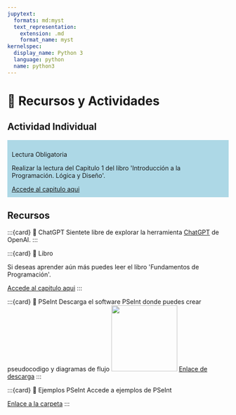 ```yaml
---
jupytext:
  formats: md:myst
  text_representation:
    extension: .md
    format_name: myst
kernelspec:
  display_name: Python 3
  language: python
  name: python3
---
```


# 🧰 Recursos y Actividades

## Actividad Individual

<div class="admonition" style="background: lightblue; padding: 10px">
    <p class="title">Lectura Obligatoria</p>
    <p>Realizar la lectura del Capitulo 1 del libro 'Introducción a la Programación. Lógica y Diseño'.</p>
    <a href="https://github.com/BioAITeamLearning/prog1-2023-02-ucaldas/raw/main/content/libros/Introduccion-a-la-programacion-logica-y-diseno-Cap1.pdf" download="Introduccion-a-la-programacion-logica-y-diseno-Cap1.pdf">Accede al capitulo aqui</a>
</div>

## Recursos

:::{card} 🔵 ChatGPT
Sientete libre de explorar la herramienta [ChatGPT](https://openai.com/chatgpt) de OpenAI.
:::

:::{card} 🔵 Libro
</p>Si deseas aprender aún más puedes leer el libro 'Fundamentos de Programación'.</p>

[Accede al capitulo aqui](https://github.com/BioAITeamLearning/prog1-2023-02-ucaldas/raw/main/content/libros/Fundamentos-de-programacion-Luis-Joyanes-Aguilar.pdf)
:::

:::{card} 🔵 PSeInt
Descarga el software PSeInt donde puedes crear pseudocodigo y diagramas de flujo
<img src="https://cladera.org/foda/images/subcat-1782.jpg" width=150px>
[Enlace de descarga](https://pseint.sourceforge.net/?page=descargas.php)
:::

:::{card} 🔵 Ejemplos PSeInt
Accede a ejemplos de PSeInt

[Enlace a la carpeta](https://github.com/BioAITeamLearning/prog1-2023-02-ucaldas/tree/41066861c56e17b0ce22b9724b602a8067bd0261/content/resources/clase-1/Ejemplos-PSeInt)
:::